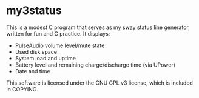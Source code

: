 # my3status

This is a modest C program that serves as my
[sway](https://github.com/swaywm/sway) status line generator, written for fun
and C practice. It displays:

  * PulseAudio volume level/mute state
  * Used disk space
  * System load and uptime
  * Battery level and remaining charge/discharge time (via UPower)
  * Date and time

This software is licensed under the GNU GPL v3 license, which is included in COPYING.
